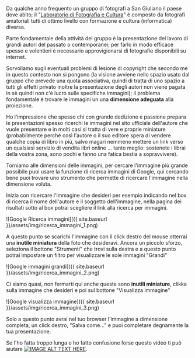 Da qualche anno frequento un gruppo di fotografi a San Giuliano il paese dove abito; il "[Laboratorio di Fotografia e Cultura](https://www.facebook.com/groups/labfotosgm)" è composto da fotografi amatoriali tutti di ottimo livello con formazione e cultura (informatica) diversa.

Parte fondamentale della attività del gruppo è la presentazione del lavoro di grandi autori del passato o contemporanei; per farlo in modo efficace spesso e volentieri è necessario approvigionarsi di fotografie disponibili su internet.

Sorvoliamo sugli eventuali problemi di lesione di copyright che secondo me in questo contesto non si pongono (la visione avviene nello spazio usato dal gruppo che prevede una quota associativa, quindi di tratta di uno spazio a tutti gli effetti privato inoltre la presentazione degli autori non viene pagata in sè quindi non c'è lucro sulle specifiche immagini); il problema fondamentale è trovare le immagini un una **dimensione adeguata** alla proiezione.

Ho l'impressione che spesso chi con grande dedizione e passione prepara le presentazioni spesso ricerchi le immagini nel sito ufficiale dell'autore che vuole presentare e in molti casi si tratta di vere e proprie miniature (probabilmente perchè così l'autore o il suo editore spera di vendere qualche copia di libro in più, salvo magari nemmeno mettere un link verso un qualsiasi servizio di vendita libri online ... tanto meglio: sostenete i librai della vostra zona, sono pochi e fanno una fatica bestia a sopravvivere).

Torniamo alle dimensioni delle immagini, per cercare l'immagine più grande possibile puoi usare la funzione di ricerca immagini di Google, qui cercando bene puoi trovare uno strumento che permette di ricercare l'immagine nella dimensione voluta.

Inizia con ricercare l'immagine che desideri per esempio indicando nel box di ricerca il nome dell'autore e il soggetto dell'immagine, nella pagina dei risultati sotto al box potrai scegliere il link alla ricerca per immagini.

![Google Ricerca immagini]({{ site.baseurl }}/assets/img/ricerca_immagini_1.png)

A questo punto se scarichi l'immagine con il click destro del mouse otterrai una **inutile miniatura** della foto che desideravi. Ancora un piccolo sforzo, seleziona il bottone "Strumenti" che trovi sulla destra e a questo punto potrai impostare un filtro per visualizzare le sole immagini "Grandi"

![Google immagini grandi]({{ site.baseurl }}/assets/img/ricerca_immagini_2.png)

Ci siamo quasi, non fermarti qui anche queste sono **inutili miniature**, clikka sulla immagine che desideri e poi sul bottone "Visualizza immagine"

![Google visualizza immagine]({{ site.baseurl }}/assets/img/ricerca_immagini_3.png)

Solo a questo punto avrai nel tuo browser l'immagine a dimensione completa, un click destro, "Salva come..." e puoi completare degnamente la tua presentazione.

Se l'ho fatta troppo lunga o ho fatto confusione forse questo video ti può aiutare [![IMAGE ALT TEXT HERE](https://img.youtube.com/vi/odbDrpK1hqE/0.jpg)](https://www.youtube.com/watch?v=odbDrpK1hqE).
